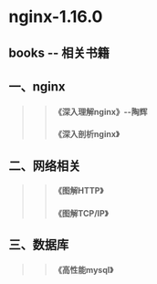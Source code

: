 
nginx-1.16.0
====
books -- 相关书籍 
----

## 一、nginx<br>
>> #### 《深入理解nginx》--陶辉
>> #### 《深入剖析nginx》


## 二、网络相关<br>
>> ####  《图解HTTP》
>> ####  《图解TCP/IP》


## 三、数据库<br>
>> ####  《高性能mysql》
